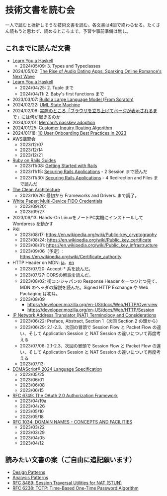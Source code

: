 # 技術文書を読む会
一人で読むと挫折しそうな技術文書を読む。各文書は4回で終わらせる。たくさん読もうと思わず、読めるところまで。予習や事前準備は無し。

## これまでに読んだ文書
- [Learn You a Haskell](https://learnyouahaskell.com/)
  - 2024/05/09: 3. Types and Typeclasses
- 2024/05/02: [The Rise of Audio Dating Apps: Sparking Online Romance's Next Wave](https://www.consagous.co/blog/the-rise-of-audio-dating-apps-sparking-online-romances-next-wave)
- [Learn You a Haskell](https://learnyouahaskell.com/)
  - 2024/04/25: 2. Tuple まで
  - 2024/04/11: 2. Baby's first functions まで
- 2023/03/07: [Build a Large Language Model (From Scratch)](https://livebook.manning.com/book/build-a-large-language-model-from-scratch/chapter-1/v-5/)
- 2024/02/22: [UML State Machine](https://en.wikipedia.org/wiki/UML_state_machine)
- 2024/02/08: [実際のところ「ブラウザを立ち上げてページが表示されるまで」には何が起きるのか](https://qiita.com/tsin1rou/items/d4c781a2f25e2b92fa5e)
- 2024/02/01: [Mercari’s passkey adoption](https://engineering.mercari.com/en/blog/entry/20230810-mercaris-passkey-adoption/)
- 2024/01/25: [Customer Inquiry Routing Algorithm](https://engineering.mercari.com/en/blog/entry/20221223-customer-inquiry-routing-algorithm/)
- 2024/01/18: [10 User Onboarding Best Practices in 2023](https://whatfix.com/blog/user-onboarding-best-practices/)
- AWS講習会
  - 2023/12/07
  - 2023/12/14
  - 2023/12/21
- [Ruby on Rails Guides](https://guides.rubyonrails.org/)
  - 2023/11/08: [Getting Started with Rails](https://guides.rubyonrails.org/getting_started.html)
  - 2023/11/15: [Securing Rails Applications](https://guides.rubyonrails.org/security.html) - 2 Session まで読んだ
  - 2023/11/30: [Securing Rails Applications](https://guides.rubyonrails.org/security.html) - 4 Redirection and Files まで読んだ
- [The Clean Architecture](https://blog.cleancoder.com/uncle-bob/2012/08/13/the-clean-architecture.html)
  - 2023/10/26: 最初から Frameworks and Drivers. まで読了。
- [White Paper: Multi-Device FIDO Credentials](https://fidoalliance.org/white-paper-multi-device-fido-credentials/)
  - 2023/09/20:
  - 2023/09/27: 
- 2023/09/13: Hands-On LinuxをノートPC実機にインストールして Wordpress を動かす
- PKI
  - 2023/08/17: https://en.wikipedia.org/wiki/Public-key_cryptography
  - 2023/08/24: https://en.wikipedia.org/wiki/Public_key_certificate
  - 2023/08/31: https://en.wikipedia.org/wiki/Public_key_infrastructure
  - 2023/09/06（予定）: https://en.wikipedia.org/wiki/Certificate_authority
- HTTP Header on MDN: [ja](https://developer.mozilla.org/ja/docs/Web/HTTP/Headers)、[en](https://developer.mozilla.org/en/docs/Web/HTTP/Headers)
  - 2023/07/20: Accept-* 系を読んだ。
  - 2023/07/27: CORSの解説を読んだ。
  - 2023/08/02: 街コンジャパンの Response Header を一つひとつ見て、MDN のヘッダの解説を読んだ。Signed HTTP Exchange や Web Packaging は初耳。
  - 2023/08/09
    - https://developer.mozilla.org/en-US/docs/Web/HTTP/Overview
    - https://developer.mozilla.org/en-US/docs/Web/HTTP/Session
- [IP Network Address Translator (NAT) Terminology and Considerations](https://www.rfc-editor.org/rfc/rfc2663)
  - 2023/06/22: Preface, Abstract, Section 1（次回 Section 2 の頭から）
  - 2023/06/29: 2.1-2.3、次回の冒頭で Session Flow と Packet Flow の違い、そして Application Session と NAT Session の違いについて再度考える
  - 2023/07/06: 2.1-2.3、次回の冒頭で Session Flow と Packet Flow の違い、そして Application Session と NAT Session の違いについて再度考える
  - 2023/07/13: 
- [ECMAScript® 2024 Language Specification](https://tc39.es/ecma262/#sec-overview)
  - 2023/05/25
  - 2023/06/01
  - 2023/06/08
  - 2023/06/15
- [RFC 6749: The OAuth 2.0 Authorization Framework](https://www.ietf.org/rfc/rfc6749.txt)
  - 2023/04/19a
  - 2023/04/26
  - 2023/05/10
  - 2023/05/18
- [RFC 1034: DOMAIN NAMES - CONCEPTS AND FACILITIES](https://www.ietf.org/rfc/rfc1034.txt)
  - 2023/03/22
  - 2023/03/29
  - 2023/04/05
  - 2023/04/12

## 読みたい文書の案（ご自由に追記願います）
- [Design Patterns](https://www.amazon.co.jp/dp/0201633612/)
- [Analysis Patterns](https://www.amazon.co.jp/dp/B0186FU89I/)
- [RFC 8489: Session Traversal Utilities for NAT (STUN)](https://www.rfc-editor.org/rfc/rfc8489)
- [RFC 6238: TOTP: Time-Based One-Time Password Algorithm](https://www.rfc-editor.org/rfc/rfc6238.txt)
